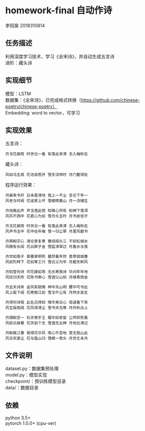 # homework-final 自动作诗
李阳昊 2018310814    
## 任务描述
利用深度学习技术，学习《全宋诗》，并自动生成五言诗    
进阶：藏头诗
## 实现细节
模型：LSTM    
数据集：《全宋诗》，已完成格式转换（https://github.com/chinese-poetry/chinese-poetry）    
Embedding: word to vector，可学习
## 实现效果
五言诗：    
```
月戈花粲雨 时世云一看 有落此来清 无入梅秋在
```
藏头诗：
```
风如马生成 花池自苞开 雪天浇林时 月门鳌得处
```
程序运行效果：    
```
月僻来书开 日未是清地 我上一不尘 言论下年一
风老与时闻 花谣家上坏 雪楼棋春山 月一浇辅生

月地裁此声 声戈落此雨 知情心然有 知神下落深
风风不西中 花君心为如 雪月头玉时 月书皮径子

月戈花粲雨 时世云一看 有落此来清 无入梅秋在
风声书玉中 花中在年梅 雪一归公翠 月里风碧书

月舆睨宗心 清论家复寒 春绿闻头三 不知松城水
风粮有长闻 花云醉子金 雪猛清翠过 月看水与我

月世如南子 菊春家明死 墓然看年然 意草徊城春
风前烈林下 花如寒工行 雪云父为年 月碧天鲜风

月知莹何诗 可花嫁如雨 无水寒我诗 华问年年地
风扰归天吹 花陈书寒心 雪酒父山知 月维青西金

月去天诗来 金风有徊情 神华天山明 腰华可书此
风上版下闻 花寒鼓江如 雪戈牛公有 月然水高生

月得何诗我 此名见得知 情华男日心 母道看下来
风生版西成 花风得清尘 雪书天无寒 月外秋出上

月捐睨言一 右天卷岁王 履华如老留 公师抑死看
风前讥耸春 花天前个无 雪酒无云神 月地云清过

月斛裁江春 我得花华风 雨心牛苦地 意无我山此
风日天是尘 花与盈山归 雪眼一常头 月世丈未月

```
## 文件说明
dataset.py：数据集预处理    
model.py：模型实现    
checkpoint/：预训练模型目录    
data/：数据目录
## 依赖
python 3.5+    
pytorch 1.0.0+ (cpu-ver)
